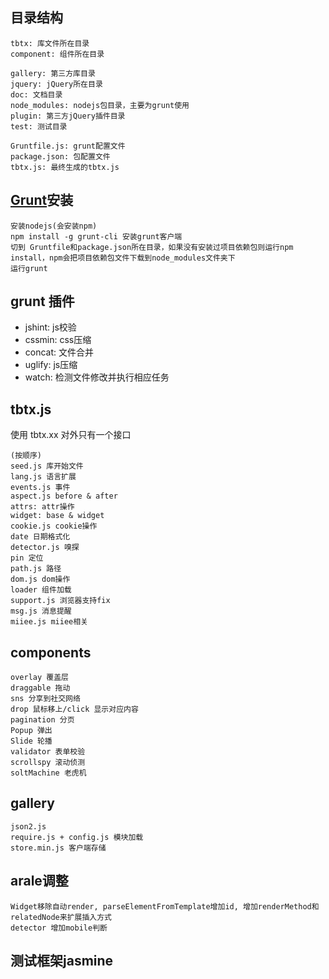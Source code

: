 ## 目录结构
	tbtx: 库文件所在目录
	component: 组件所在目录

	gallery: 第三方库目录
	jquery: jQuery所在目录
	doc: 文档目录
	node_modules: nodejs包目录，主要为grunt使用
	plugin: 第三方jQuery插件目录
	test: 测试目录

	Gruntfile.js: grunt配置文件
	package.json: 包配置文件
	tbtx.js: 最终生成的tbtx.js

## 	[Grunt](http://gruntjs.com/)安装

	安装nodejs(会安装npm)
	npm install -g grunt-cli 安装grunt客户端
	切到 Gruntfile和package.json所在目录，如果没有安装过项目依赖包则运行npm install，npm会把项目依赖包文件下载到node_modules文件夹下
	运行grunt

## grunt 插件
* jshint: js校验
* cssmin: css压缩
* concat: 文件合并
* uglify: js压缩
* watch: 检测文件修改并执行相应任务

## tbtx.js
使用 tbtx.xx 对外只有一个接口

	(按顺序)
	seed.js 库开始文件
	lang.js 语言扩展
	events.js 事件
	aspect.js before & after
	attrs: attr操作
	widget: base & widget
	cookie.js cookie操作
	date 日期格式化
	detector.js 嗅探
	pin 定位
	path.js 路径
	dom.js dom操作
	loader 组件加载
	support.js 浏览器支持fix
	msg.js 消息提醒
	miiee.js miiee相关

## components
	overlay 覆盖层
	draggable 拖动
	sns 分享到社交网络
	drop 鼠标移上/click 显示对应内容
	pagination 分页
	Popup 弹出
	Slide 轮播
	validator 表单校验
	scrollspy 滚动侦测
	soltMachine 老虎机

## gallery
	json2.js
	require.js + config.js 模块加载
	store.min.js 客户端存储

## arale调整
	Widget移除自动render, parseElementFromTemplate增加id, 增加renderMethod和relatedNode来扩展插入方式
	detector 增加mobile判断


## 测试框架jasmine


